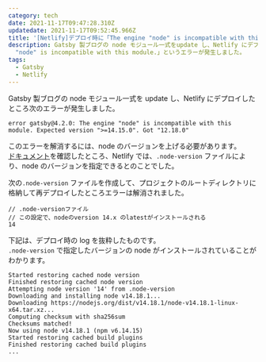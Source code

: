 ```yaml
---
category: tech
date: 2021-11-17T09:47:28.310Z
updatedate: 2021-11-17T09:52:45.966Z
title: '[Netlify]デプロイ時に「The engine "node" is incompatible with this module.」エラーが発生する'
description: Gatsby 製ブログの node モジュール一式をupdate し、Netlify にデプロイしたところ「The engine
  "node" is incompatible with this module.」というエラーが発生しました。
tags:
  - Gatsby
  - Netlify
---
```

Gatsby 製ブログの node モジュール一式を update し、Netlify にデプロイしたところ次のエラーが発生しました。

```shell
error gatsby@4.2.0: The engine "node" is incompatible with this module. Expected version ">=14.15.0". Got "12.18.0"
```

このエラーを解消するには、node のバージョンを上げる必要があります。  
[ドキュメント](https://docs.netlify.com/configure-builds/manage-dependencies/#node-js-and-javascript)を確認したところ、Netlify では、`.node-version` ファイルにより、node のバージョンを指定できるとのことでした。

次の`.node-version` ファイルを作成して、プロジェクトのルートディレクトリに格納して再デプロイしたところエラーは解消されました。

```
// .node-versionファイル
// この設定で、nodeのversion 14.x のlatestがインストールされる
14
```

下記は、デプロイ時の log を抜粋したものです。  
`.node-version` で指定したバージョンの node がインストールされていることがわかります。

```shell
Started restoring cached node version
Finished restoring cached node version
Attempting node version '14' from .node-version
Downloading and installing node v14.18.1...
Downloading https://nodejs.org/dist/v14.18.1/node-v14.18.1-linux-x64.tar.xz...
Computing checksum with sha256sum
Checksums matched!
Now using node v14.18.1 (npm v6.14.15)
Started restoring cached build plugins
Finished restoring cached build plugins
...
```